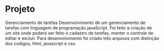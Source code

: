 # Projeto
Gerenciamento de tarefas
Desenvolvimento de um gerenciamento de tarefas com linguagem de programação javaScript.
Foi feito a criação de um site onde poderá ser feito o cadastro de tarefas, manter o controle de editar e excluir.
Para desenvolvimento foi criado três arquivos com distinção dos codigos, html, javascript e css.
